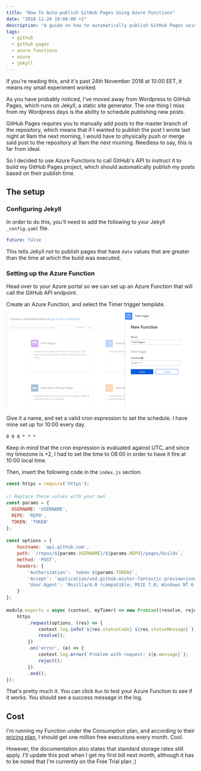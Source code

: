 ```yaml
---
title: "How To Auto-publish GitHub Pages Using Azure Functions"
date: "2018-11-24 10:00:00 +2"
description: "A guide on how to automatically publish GitHub Pages using Azure Functions."
tags: 
  - github
  - github pages
  - azure functions
  - azure
  - jekyll
---
```


If you're reading this, and it's past 24th November 2018 at 10:00 EET, it means my small experiment worked.

As you have probably noticed, I've moved away from Wordpress to GitHub Pages, which runs on Jekyll, a static site generator. The one thing I miss from my Wordpress days is the ability to schedule publishing new posts.

GitHub Pages requires you to manually add posts to the master branch of the repository, which means that if I wanted to publish the post I wrote last night at 9am the next morning, I would have to physically push or merge said post to the repository at 9am the next morning. Needless to say, this is far from ideal.

So I decided to use Azure Functions to call GitHub's API to instruct it to build my GitHub Pages project, which should automatically publish my posts based on their publish time.

<!-- more -->

## The setup

### Configuring Jekyll

In order to do this, you'll need to add the following to your Jekyll `_config.yaml` file.

```yaml
future: false
```

This tells Jekyll not to publish pages that have `date` values that are greater than the time at which the build was executed.

### Setting up the Azure Function

Head over to your Azure portal so we can set up an Azure Function that will call the GitHub API endpoint.

Create an Azure Function, and select the Timer trigger template. 

[![alt text][figure 1]][2]

Give it a name, and set a valid cron expression to set the schedule. I have mine set up for 10:00 every day.

`0 0 8 * * *`

Keep in mind that the cron expression is evaluated against UTC, and since my timezone is +2, I had to set the time to 08:00 in order to have it fire at 10:00 local time.

Then, insert the following code in the `index.js` section.

```js
const https = require('https');

// Replace these values with your own
const params = {
  USERNAME: 'USERNAME',
  REPO: 'REPO',
  TOKEN: 'TOKEN'
};

const options = {
    hostname: 'api.github.com',
    path: `/repos/${params.USERNAME}/${params.REPO}/pages/builds`,
    method: 'POST',
    headers: {
        'Authorization': `token ${params.TOKEN}`,
        'Accept': 'application/vnd.github.mister-fantastic-preview+json',
        'User-Agent': 'Mozilla/4.0 (compatible; MSIE 7.0; Windows NT 6.0)'
    }
};

module.exports = async (context, myTimer) => new Promise((resolve, reject) => {
    https
        .request(options, (res) => {
            context.log.info(`${res.statusCode} ${res.statusMessage}`);
            resolve();
        })
        .on('error', (e) => {
            context.log.error(`Problem with request: ${e.message}`);
            reject();
        })
        .end();
});
```

That's pretty much it. You can click `Run` to test your Azure Function to see if it works. You should see a success message in the log.

## Cost

I'm running my Function under the Consumption plan, and according to their [pricing plan][1], I should get one million free executions every month. Cool.

However, the documentation also states that standard storage rates still apply. I'll update this post when I get my first bill next month, although it has to be noted that I'm currently on the Free Trial plan ;)


[1]: https://azure.microsoft.com/en-gb/pricing/details/functions/
[2]: /assets/img/2018/11/azure-functions-new.png
[figure 1]: /assets/img/2018/11/azure-functions-new.png "New timer trigger Azure Function dialog"